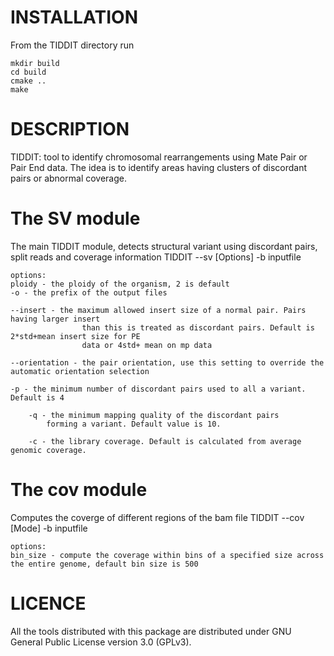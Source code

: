 INSTALLATION
==============

From the TIDDIT directory run
```
mkdir build
cd build
cmake ..
make
```

DESCRIPTION
==============
TIDDIT: tool to identify  chromosomal rearrangements using Mate Pair or Pair End data. The idea is to identify areas having clusters of discordant pairs or abnormal coverage.

The SV module
=============
The main TIDDIT module, detects structural variant using discordant pairs, split reads and coverage information
    TIDDIT --sv [Options] -b inputfile 

    options:
    ploidy - the ploidy of the organism, 2 is default
    -o - the prefix of the output files
        
    --insert - the maximum allowed insert size of a normal pair. Pairs having larger insert 
                    than this is treated as discordant pairs. Default is 2*std+mean insert size for PE 
                    data or 4std+ mean on mp data
                        
    --orientation - the pair orientation, use this setting to override the automatic orientation selection
            
    -p - the minimum number of discordant pairs used to all a variant. Default is 4
            
        -q - the minimum mapping quality of the discordant pairs 
            forming a variant. Default value is 10.
                                        
        -c - the library coverage. Default is calculated from average genomic coverage.

The cov module
==============
Computes the coverge of different regions of the bam file
    TIDDIT --cov [Mode] -b inputfile
    
    options:
    bin_size - compute the coverage within bins of a specified size across the entire genome, default bin size is 500


LICENCE
==============
All the tools distributed with this package are distributed under GNU General Public License version 3.0 (GPLv3). 




